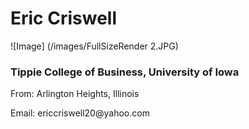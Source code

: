 # Eric Criswell 
![Image] (/images/FullSizeRender 2.JPG)
### <p> Tippie College of Business, University of Iowa </p>
<p> From: Arlington Heights, Illinois </p>
<p> Email: ericcriswell20@yahoo.com </p>


<!--
**ecriswell40/ecriswell40** is a ✨ _special_ ✨ repository because its `README.md` (this file) appears on your GitHub profile.

Here are some ideas to get you started:

- 🔭 I’m currently working on ...
- 🌱 I’m currently learning ...
- 👯 I’m looking to collaborate on ...
- 🤔 I’m looking for help with ...
- 💬 Ask me about ...
- 📫 How to reach me: ...
- 😄 Pronouns: ...
- ⚡ Fun fact: ...
-->
